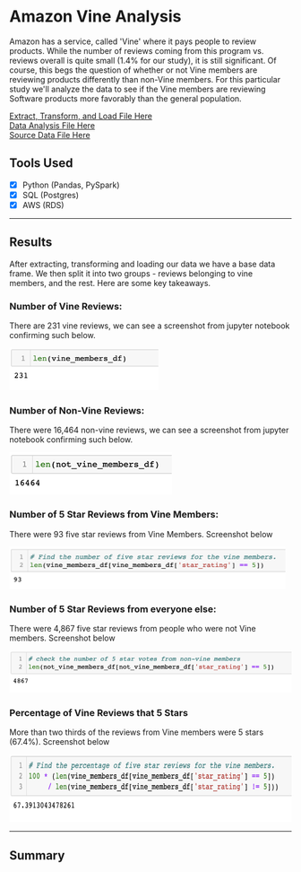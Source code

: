 # Amazon Vine Analysis

Amazon has a service, called 'Vine' where it pays people to review products. While the number of reviews coming from this program vs. reviews overall is quite small (1.4% for our study), it is still significant. Of course, this begs the question of whether or not Vine members are reviewing products differently than non-Vine members. For this particular study we'll analyze the data to see if the Vine members are reviewing Software products more favorably than the general population. 

[Extract, Transform, and Load File Here](https://github.com/carlosjennings1991/Amazon_Vine_Analysis/blob/main/Amazon_Reviews_ETL.ipynb)
<br>
[Data Analysis File Here](https://github.com/carlosjennings1991/Amazon_Vine_Analysis/blob/main/Vine_Review_Analysis.ipynb)
<br>
[Source Data File Here](https://s3.amazonaws.com/amazon-reviews-pds/tsv/amazon_reviews_us_Software_v1_00.tsv.gz)

## Tools Used
- [x] Python (Pandas, PySpark)
- [x] SQL (Postgres)
- [x] AWS (RDS)

___

## Results

After extracting, transforming and loading our data we have a base data frame. We then split it into two groups - reviews belonging to vine members, and the rest. Here are some key takeaways. 


### Number of Vine Reviews:

There are 231 vine reviews, we can see a screenshot from jupyter notebook confirming such below. 

<img src="https://github.com/carlosjennings1991/Amazon_Vine_Analysis/blob/main/vine_members.png" height="76" width="266">


### Number of Non-Vine Reviews:

There were 16,464 non-vine reviews, we can see a screenshot from jupyter notebook confirming such below. 

<img src="https://github.com/carlosjennings1991/Amazon_Vine_Analysis/blob/main/non-vine_members.png" height="75" width="290">


### Number of 5 Star Reviews from Vine Members:

There were 93 five star reviews from Vine Members. Screenshot below

<img src="https://github.com/carlosjennings1991/Amazon_Vine_Analysis/blob/main/vine_members_five_stars.png" height="75" width="493">


### Number of 5 Star Reviews from everyone else:

There were 4,867 five star reviews from people who were not Vine members. Screenshot below

<img src="https://github.com/carlosjennings1991/Amazon_Vine_Analysis/blob/main/non_vine_members_five_stars.png" height="75" width="522">


### Percentage of Vine Reviews that 5 Stars

More than two thirds of the reviews from Vine members were 5 stars (67.4%). Screenshot below

<img src="https://github.com/carlosjennings1991/Amazon_Vine_Analysis/blob/main/vine_percentage_five_stars.png" height="120" width="684">

___

## Summary
